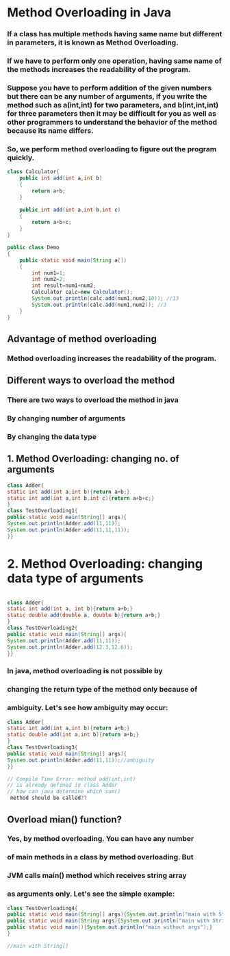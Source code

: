 # Method Overloading in Java

### If a class has multiple methods having same name but different in parameters, it is known as Method Overloading.

### If we have to perform only one operation, having same name of the methods increases the readability of the program.

### Suppose you have to perform addition of the given numbers but there can be any number of arguments, if you write the method such as a(int,int) for two parameters, and b(int,int,int) for three parameters then it may be difficult for you as well as other programmers to understand the behavior of the method because its name differs.

### So, we perform method overloading to figure out the program quickly.


```java
class Calculator{
    public int add(int a,int b)
    {
        return a+b;
    }

    public int add(int a,int b,int c)
    {
        return a+b+c;
    }
}

public class Demo
{
    public static void main(String a[])
    {
        int num1=1;
        int num2=2;
        int result=num1+num2;
        Calculator calc=new Calculator();
        System.out.println(calc.add(num1,num2,10)); //13
        System.out.println(calc.add(num1,num2)); //3
    }
}


```


## Advantage of method overloading
### Method overloading increases the readability of the program.

## Different ways to overload the method
### There are two ways to overload the method in java

### By changing number of arguments
### By changing the data type

## 1. Method Overloading: changing no. of arguments

```java
class Adder{  
static int add(int a,int b){return a+b;}  
static int add(int a,int b,int c){return a+b+c;}  
}  
class TestOverloading1{  
public static void main(String[] args){  
System.out.println(Adder.add(11,11));  
System.out.println(Adder.add(11,11,11));  
}}  
```

# 2. Method Overloading: changing data type of arguments

```java

class Adder{  
static int add(int a, int b){return a+b;}  
static double add(double a, double b){return a+b;}  
}  
class TestOverloading2{  
public static void main(String[] args){  
System.out.println(Adder.add(11,11));  
System.out.println(Adder.add(12.3,12.6));  
}}  
```


### In java, method overloading is not possible by
### changing the return type of the method only because of
###  ambiguity. Let's see how ambiguity may occur:

```java
class Adder{  
static int add(int a,int b){return a+b;}  
static double add(int a,int b){return a+b;}  
}  
class TestOverloading3{  
public static void main(String[] args){  
System.out.println(Adder.add(11,11));//ambiguity  
}}  

// Compile Time Error: method add(int,int) 
// is already defined in class Adder
// how can java determine which sum()
 method should be called??
```

## Overload mian() function?

### Yes, by method overloading. You can have any number
### of main methods in a class by method overloading. But
### JVM calls main() method which receives string array 
### as arguments only. Let's see the simple example:

```java
class TestOverloading4{  
public static void main(String[] args){System.out.println("main with String[]");}  
public static void main(String args){System.out.println("main with String");}  
public static void main(){System.out.println("main without args");}  
}  

//main with String[]
```


